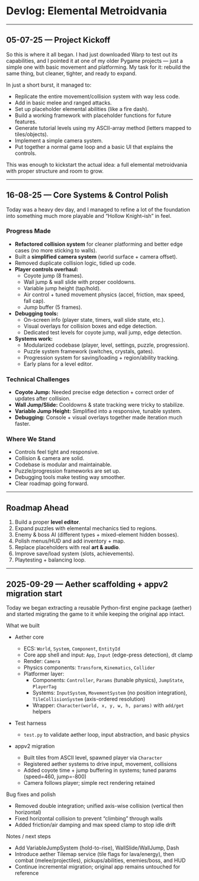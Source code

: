 # Devlog: Elemental Metroidvania

---

## 05-07-25 — Project Kickoff
So this is where it all began. I had just downloaded Warp to test out its capabilities, and I pointed it at one of my older Pygame projects — just a simple one with basic movement and platforming. My task for it: rebuild the same thing, but cleaner, tighter, and ready to expand.

In just a short burst, it managed to:
- Replicate the entire movement/collision system with way less code.
- Add in basic melee and ranged attacks.
- Set up placeholder elemental abilities (like a fire dash).
- Build a working framework with placeholder functions for future features.
- Generate tutorial levels using my ASCII-array method (letters mapped to tiles/objects).
- Implement a simple camera system.
- Put together a normal game loop and a basic UI that explains the controls.

This was enough to kickstart the actual idea: a full elemental metroidvania with proper structure and room to grow.

---

## 16-08-25 — Core Systems & Control Polish
Today was a heavy dev day, and I managed to refine a lot of the foundation into something much more playable and “Hollow Knight–ish” in feel.

### Progress Made
- **Refactored collision system** for cleaner platforming and better edge cases (no more sticking to walls).
- Built a **simplified camera system** (world surface + camera offset).
- Removed duplicate collision logic, tidied up code.
- **Player controls overhaul:**
  - Coyote jump (8 frames).
  - Wall jump & wall slide with proper cooldowns.
  - Variable jump height (tap/hold).
  - Air control + tuned movement physics (accel, friction, max speed, fall cap).
  - Jump buffer (5 frames).
- **Debugging tools:**
  - On-screen info (player state, timers, wall slide state, etc.).
  - Visual overlays for collision boxes and edge detection.
  - Dedicated test levels for coyote jump, wall jump, edge detection.
- **Systems work:**
  - Modularized codebase (player, level, settings, puzzle, progression).
  - Puzzle system framework (switches, crystals, gates).
  - Progression system for saving/loading + region/ability tracking.
  - Early plans for a level editor.

### Technical Challenges
- **Coyote Jump:** Needed precise edge detection + correct order of updates after collision.
- **Wall Jump/Slide:** Cooldowns & state tracking were tricky to stabilize.
- **Variable Jump Height:** Simplified into a responsive, tunable system.
- **Debugging:** Console + visual overlays together made iteration much faster.

### Where We Stand
- Controls feel tight and responsive.
- Collision & camera are solid.
- Codebase is modular and maintainable.
- Puzzle/progression frameworks are set up.
- Debugging tools make testing way smoother.
- Clear roadmap going forward.

---

## Roadmap Ahead
1. Build a proper **level editor**.
2. Expand puzzles with elemental mechanics tied to regions.
3. Enemy & boss AI (different types + mixed-element hidden bosses).
4. Polish menus/HUD and add inventory + map.
5. Replace placeholders with real **art & audio**.
6. Improve save/load system (slots, achievements).
7. Playtesting + balancing loop.

---



## 2025-09-29 — Aether scaffolding + appv2 migration start
Today we began extracting a reusable Python-first engine package (aether) and started migrating the game to it while keeping the original app intact.

What we built
- Aether core
  - ECS: `World`, `System`, `Component`, `EntityId`
  - Core app shell and input: `App`, `Input` (edge-press detection), dt clamp
  - Render: `Camera`
  - Physics components: `Transform`, `Kinematics`, `Collider`
  - Platformer layer:
    - Components: `Controller`, `Params` (tunable physics), `JumpState`, `PlayerTag`
    - Systems: `InputSystem`, `MovementSystem` (no position integration), `TileCollisionSystem` (axis-ordered resolution)
    - Wrapper: `Character(world, x, y, w, h, params)` with `add/get` helpers

- Test harness
  - `test.py` to validate aether loop, input abstraction, and basic physics

- appv2 migration
  - Built tiles from ASCII level, spawned player via `Character`
  - Registered aether systems to drive input, movement, collisions
  - Added coyote time + jump buffering in systems; tuned params (speed=460, jump=-800)
  - Camera follows player; simple rect rendering retained

Bug fixes and polish
- Removed double integration; unified axis-wise collision (vertical then horizontal)
- Fixed horizontal collision to prevent “climbing” through walls
- Added friction/air damping and max speed clamp to stop idle drift

Notes / next steps
- Add VariableJumpSystem (hold-to-rise), WallSlide/WallJump, Dash
- Introduce aether Tilemap service (tile flags for lava/energy), then combat (melee/projectiles), pickups/abilities, enemies/boss, and HUD
- Continue incremental migration; original app remains untouched for reference

